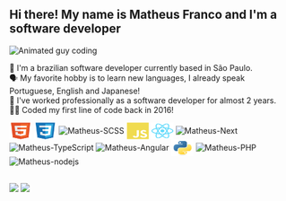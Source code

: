 ## Hi there! My name is Matheus Franco and I'm a software developer

<img src="https://media.giphy.com/media/v1.Y2lkPTc5MGI3NjExNzg0c2lnNTNocGFyejhydTltMmUydXd4cHY5anF3cDcxZTdjYjdvYSZlcD12MV9pbnRlcm5hbF9naWZfYnlfaWQmY3Q9Zw/dWesBcTLavkZuG35MI/giphy.gif" alt="Animated guy coding">

<div>
 <p>
  📍 I'm a brazilian software developer currently based in São Paulo.<br/>
  🗣️ My favorite hobby is to learn new languages, I already speak Portuguese, English and Japanese!<br/>
  💪 I've worked professionally as a software developer for almost 2 years.<br/>
  🧑‍💻 Coded my first line of code back in 2016!
 </p> 
</div>

<div style="display: inline_block">
 <img align="center" alt="Matheus-HTML" height="30" width="40" src="https://raw.githubusercontent.com/devicons/devicon/master/icons/html5/html5-original.svg">
 <img align="center" alt="Matheus-CSS" height="30" width="40" src="https://raw.githubusercontent.com/devicons/devicon/master/icons/css3/css3-original.svg">
 <img align="center" alt="Matheus-SCSS" height="30" width="40" src="https://cdn.jsdelivr.net/gh/devicons/devicon@latest/icons/sass/sass-original.svg"> 
 <img align="center" alt="Matheus-Js" height="30" width="40" src="https://raw.githubusercontent.com/devicons/devicon/master/icons/javascript/javascript-plain.svg">
 <img align="center" alt="Matheus-React" height="30" width="40" src="https://raw.githubusercontent.com/devicons/devicon/master/icons/react/react-original.svg">
 <img align="center" alt="Matheus-Next" height="30" width="40" src="https://cdn.jsdelivr.net/gh/devicons/devicon@latest/icons/nextjs/nextjs-original.svg">
 <img align="center" alt="Matheus-TypeScript" height="30" width="40" src="https://cdn.jsdelivr.net/gh/devicons/devicon@latest/icons/typescript/typescript-original.svg">
 <img align="center" alt="Matheus-Angular" height="30" width="40" src="https://cdn.jsdelivr.net/gh/devicons/devicon@latest/icons/angular/angular-original.svg">
 <img align="center" alt="Matheus-Python" height="30" width="40" src="https://raw.githubusercontent.com/devicons/devicon/master/icons/python/python-original.svg">
 <img align="center" alt="Matheus-PHP" height="30" width="40" src="https://cdn.jsdelivr.net/gh/devicons/devicon@latest/icons/php/php-original.svg">
 <img align="center" alt="Matheus-nodejs" height="30" width="40" src="https://cdn.jsdelivr.net/gh/devicons/devicon@latest/icons/nodejs/nodejs-original-wordmark.svg">
</div>

 ##

<a href="https://www.linkedin.com/in/matheus-maciel-franco/" target="_blank"><img src="https://img.shields.io/badge/LinkedIn-0077B5?style=for-the-badge&logo=linkedin&logoColor=white" target="_blank"></a>
<a href="mailto:matheusmacielsud@gmail.com" target="_blank"><img src="https://img.shields.io/badge/Gmail-D14836?style=for-the-badge&logo=gmail&logoColor=white" target="_blank"></a>
